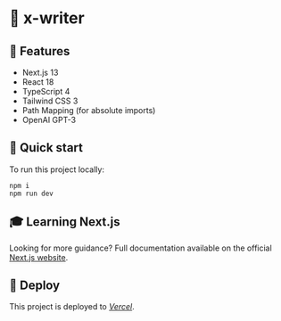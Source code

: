 # 📝 x-writer

## 🦄 Features

- Next.js 13
- React 18
- TypeScript 4
- Tailwind CSS 3
- Path Mapping (for absolute imports)
- OpenAI GPT-3

## 🚀 Quick start

To run this project locally:

```shell
npm i
npm run dev
```

## 🎓 Learning Next.js

Looking for more guidance? Full documentation available on the official [Next.js website](https://nextjs.org).

## 💫 Deploy

This project is deployed to _[Vercel](https://vercel.com)_.
